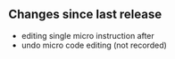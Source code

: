 ## Changes since last release
- editing single micro instruction after 
- undo micro code editing (not recorded)

